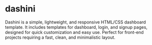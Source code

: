 # dashini
Dashini is a simple, lightweight, and responsive HTML/CSS dashboard template. It includes templates for dashboard, login, and signup pages, designed for quick customization and easy use. Perfect for front-end projects requiring a fast, clean, and minimalistic layout.
